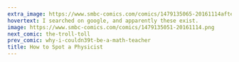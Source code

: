 ```yaml
---
extra_image: https://www.smbc-comics.com/comics/1479135065-20161114after.png
hovertext: I searched on google, and apparently these exist.
image: https://www.smbc-comics.com/comics/1479135051-20161114.png
next_comic: the-troll-toll
prev_comic: why-i-couldn39t-be-a-math-teacher
title: How to Spot a Physicist
---
```



